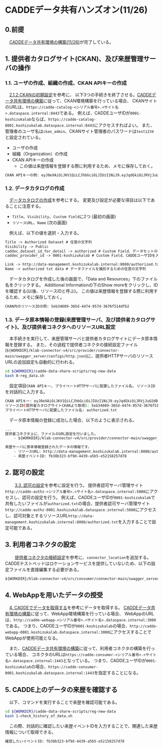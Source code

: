 # CADDEデータ共有ハンズオン(11/26)

## 0.前提

　[CADDEデータ共有環境の構築(11/26)](https://github.com/Koshizuka-lab/cadde-data-share-scripts/blob/main/doc/0-data-share-setup.md)が完了している。



## 1. 提供者カタログサイト(CKAN)、及び来歴管理サーバの操作

### 1.1. ユーザの作成、組織の作成、CKAN APIキーの作成

　[2.1.2 CKANの初期設定](https://github.com/Koshizuka-lab/klab-connector-v4/blob/testbed/doc_testbed/provider.md#212-ckanの初期設定)を参考に、
以下3つの手続きを終了させる。[CADDEデータ共有環境の構築](https://github.com/Koshizuka-lab/cadde-data-share-scripts/blob/main/doc/0-data-share-setup.md)に従って、CKAN環境構築を行っている場合、
CKANサイトのURLは、`https://cadde-catalog-<シリアル番号>.<サイト名>.dataspace.internal:8443`である。
例えば、CADDEユーザIDが`0001-koshizukalab`ならば、`https://cadde-catalog-0001.koshizukalab.dataspace.internal:8443`にアクセスすればよい。
また、管理者のユーザ名は`ckan_admin`、CKANサイト管理者のパスワードは`test1234`と設定されている。
- ユーザの作成
- 組織（Organization）の作成
- CKAN APIキーの作成
  - この値は来歴情報を登録する際に利用するため、メモに保存しておく。

```txt
CKAN APIキーの例: eyJ0eXAiOiJKV1QiLCJhbGciOiJIUzI1NiJ9.eyJqdGkiOiJRVjJuU2dBTlRab19pdnNHaGlLY21NSDJpNzY0MVJib05xVVJhN0d2cjRnIiwiaWF0IjoxNzMyODgyNjEzfQ.jj_VaTHsiYkFpygfnke92Wyn5qt61c2CDahc95je4kk
```


### 1.2. データカタログの作成

　[データカタログの作成](https://github.com/Koshizuka-lab/klab-connector-v4/blob/testbed/doc_testbed/handson.md#33-データカタログを作成する)を参考にする。
変更及び設定が必要な項目は以下であることに注意する。
 - `Title`、`Visibility`、`Custom Field`に2つ (最初の画面)
 - `リソースURL`、`Name` (次の画面)

　例えば、以下の値を選択・入力する。

```txt
Title -> Authorized Dataset # 任意の文字列
Visibility -> Public
caddec_dataset_id_for_detail -> authorized # Custom Field、データセットの識別子(任意の文字列)
caddec_provider_id -> 0001-koshizukalab # Custom Field、CADDEユーザIDを入力
```

```txt
Link -> http://data-management.koshizukalab.internal:8080/authorized.txt # 提供者データサーバのリソースURL
Name -> authorized txt data # データファイルを識別するための任意の文字列
```

　データカタログを作成した後の画面で、「Data and Resources」下のファイル名をクリックする。
Additional Informationの下のShow moreをクリックし、IDを確認する(以後、リソースIDと呼ぶ)。
この値は来歴情報を登録する際に利用するため、メモに保存しておく。

```bash
CKAN内のリソースIDの例: 5eb34609-365d-4474-957d-3676f514dfb2
```


### 1.3. データ原本情報の登録(来歴管理サーバ、及び提供者カタログサイト)、及び提供者コネクタへのリソースURL設定

　本手続きを実行して、来歴管理サーバと提供者カタログサイトにデータ原本情報を登録する。
また、その過程で提供者コネクタの接続設定ファイル(`${WORKDIR}/klab-connector-v4/src/provider/connector-main/swagger_server/configs/http.json`)に、提供者HTTPサーバのリソースURLの追加設定も自動的に行われる。

```bash
cd ${WORKDIR}/cadde-data-share-scripts/reg-new-data
bash 0-reg_data.sh
```

　設定項目`CKAN APIキー`、`プライベートHTTPサーバに配置したファイル名`、`リソースID`を対話的に入力する。

```bash 
CKAN APIキー: eyJ0eXAiOiJKV1QiLCJhbGciOiJIUzI1NiJ9.eyJqdGkiOiJRVjJuU2dBTlRab19pdnNHaGlLY21NSDJpNzY0MVJib05xVVJhN0d2cjRnIiwiaWF0IjoxNzMyODgyNjEzfQ.jj_VaTHsiYkFpygfnke92Wyn5qt61c2CDahc95je4kk
リソースID(提供者カタログサイトCKANより取得): 5eb34609-365d-4474-957d-3676f514dfb2
プライベートHTTPサーバに配置したファイル名: authorized.txt
```


　データ原本情報の登録に成功した場合、以下のように表示される。

```txt
...
提供者コネクタ上に、ファイルのURL設定を行いました。
    - ${WORKDIR}/klab-connector-v4/src/provider/connector-main/swagger_server/configs/http.json

来歴サーバに原本情報登録されたデータの情報です。
    - リソースURL: http://data-management.koshizukalab.internal:8080/authorized.txt
    - 来歴イベントID: fb38b323-bf9d-4439-a5b5-e52158257d78
```

## 2. 認可の設定
　
　[3.3. 認可の設定](https://github.com/Koshizuka-lab/klab-connector-v4/blob/testbed/doc_testbed/provider.md#33-認可の設定)を参考に設定を行う。
提供者認可サーバ管理サイト`http://cadde-authz-<シリアル番号>.<サイト名>.dataspace.internal:5080`にアクセスし、認可の設定を行う。
例えば、CADDEユーザIDが`0001-koshizukalab`で共有したいファイルが`authorized.txt`の場合、提供者認可サーバ管理サイト`http://cadde-authz-0001.koshizukalab.dataspace.internal:5080`にアクセスし、認可対象とするリソースURL`http://data-management.koshizukalab.internal:8080/authorized.txt`を入力することで設定可能である。



## 3. 利用者コネクタの設定
　
　[提供者コネクタの接続設定](https://github.com/Koshizuka-lab/klab-connector-v4/blob/testbed/doc_testbed/consumer.md#217-提供者コネクタの接続設定)を参考に、`connector_location`を追加する。
CADDEテストベッドはロケーションサービスを提供していないため、以下の設定ファイルを直接編集する必要がある。

```txt
${WORKDIR}/klab-connector-v4/src/consumer/connector-main/swagger_server/configs/location.json
```


## 4. WebAppを用いたデータの授受

　[4. CADDEでデータを取得する](https://github.com/Koshizuka-lab/klab-connector-v4/blob/testbed/doc_testbed/handson.md#4-caddeでデータを取得する)を参考にデータを取得する。
[CADDEデータ共有環境の構築](https://github.com/Koshizuka-lab/cadde-data-share-scripts/blob/main/doc/0-data-share-setup.md)に従って、WebApp環境構築を行っている場合、
WebAppのURLは、`http://cadde-webapp-<シリアル番号>.<サイト名>.dataspace.internal:3000`である。
つまり、CADDEユーザIDが`0001-koshizukalab`の場合、`http://cadde-webapp-0001.koshizukalab.dataspace.internal:3000`にアクセスすることでWebAppが使用可能となる。  

　また、[CADDEデータ共有環境の構築](https://github.com/Koshizuka-lab/cadde-data-share-scripts/blob/main/doc/0-data-share-setup.md)に従って、利用者コネクタの構築を行っている場合、
コネクタのURLは`https://cadde-consumer-<シリアル番号>.<サイト名>.dataspace.internal:1443`となっている。
つまり、CADDEユーザIDが`0001-koshizukalab`の場合、`https://cadde-consumer-0001.koshizukalab.dataspace.internal:1443`を指定することになる。

## 5. CADDE上のデータの来歴を確認する

　以下、コマンドを実行することで来歴を確認可能である。

```bash
cd ${WORKDIR}/cadde-data-share-scripts/reg-new-data
bash 1-check_history_of_data.sh
```

　この際、対話的に確認したい来歴イベントIDを入力することで、関連した来歴情報について取得できる。

```txt
確認したいイベントID: fb38b323-bf9d-4439-a5b5-e52158257d78
```
